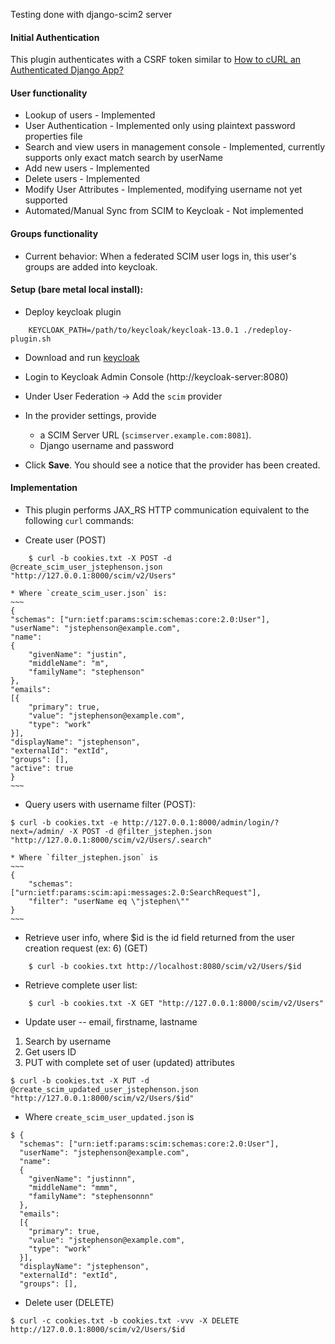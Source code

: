 Testing done with django-scim2 server

#### Initial Authentication

This plugin authenticates with a CSRF token similar to [How to cURL an Authenticated Django App?](https://stackoverflow.com/questions/21306515/how-to-curl-an-authenticated-django-app)

#### User functionality
-   Lookup of users - Implemented
-   User Authentication - Implemented only using plaintext password properties file
-   Search and view users in management console - Implemented, currently supports only exact match search by userName
-   Add new users - Implemented
-   Delete users - Implemented
-   Modify User Attributes - Implemented, modifying username not yet supported
-   Automated/Manual Sync from SCIM to Keycloak - Not implemented

####  Groups functionality
-   Current behavior: When a federated SCIM user logs in, this user's groups are added into keycloak.

####  Setup (bare metal local install):

- Deploy keycloak plugin
~~~
	KEYCLOAK_PATH=/path/to/keycloak/keycloak-13.0.1 ./redeploy-plugin.sh
~~~

- Download and run [keycloak](https://github.com/keycloak/keycloak#getting-started)

- Login to Keycloak Admin Console (http://keycloak-server:8080)

- Under User Federation -> Add the `scim` provider

- In the provider settings, provide

  * a SCIM Server URL (`scimserver.example.com:8081`).
  * Django username and password

- Click **Save**. You should see a notice that the provider has been created.

#### Implementation
* This plugin performs JAX_RS HTTP communication equivalent to the following `curl` commands:

* Create user (POST)
~~~
    $ curl -b cookies.txt -X POST -d @create_scim_user_jstephenson.json "http://127.0.0.1:8000/scim/v2/Users"
~~~

    * Where `create_scim_user.json` is:
    ~~~
    {
    "schemas": ["urn:ietf:params:scim:schemas:core:2.0:User"],
    "userName": "jstephenson@example.com",
    "name":
    {
        "givenName": "justin",
        "middleName": "m",
        "familyName": "stephenson"
    },
    "emails":
    [{
        "primary": true,
        "value": "jstephenson@example.com",
        "type": "work"
    }],
    "displayName": "jstephenson",
    "externalId": "extId",
    "groups": [],
    "active": true
    }
	~~~

* Query users with username filter (POST):
~~~
$ curl -b cookies.txt -e http://127.0.0.1:8000/admin/login/?next=/admin/ -X POST -d @filter_jstephen.json "http://127.0.0.1:8000/scim/v2/Users/.search"
~~~

    * Where `filter_jstephen.json` is
    ~~~
    {
        "schemas": ["urn:ietf:params:scim:api:messages:2.0:SearchRequest"],
        "filter": "userName eq \"jstephen\""
    }
    ~~~
* Retrieve user info, where $id is the id field returned from the user creation request (ex: 6) (GET)
~~~
    $ curl -b cookies.txt http://localhost:8080/scim/v2/Users/$id
~~~
* Retrieve complete user list:
~~~
	$ curl -b cookies.txt -X GET "http://127.0.0.1:8000/scim/v2/Users"
~~~
* Update user -- email, firstname, lastname
1. Search by username
2. Get users ID
3. PUT with complete set of user (updated) attributes
~~~
$ curl -b cookies.txt -X PUT -d @create_scim_updated_user_jstephenson.json "http://127.0.0.1:8000/scim/v2/Users/$id"
~~~

* Where `create_scim_user_updated.json` is
~~~
$ {
  "schemas": ["urn:ietf:params:scim:schemas:core:2.0:User"],
  "userName": "jstephenson@example.com",
  "name":
  {
    "givenName": "justinnn",
    "middleName": "mmm",
    "familyName": "stephensonnn"
  },
  "emails":
  [{
    "primary": true,
    "value": "jstephenson@example.com",
    "type": "work"
  }],
  "displayName": "jstephenson",
  "externalId": "extId",
  "groups": [],
~~~

* Delete user (DELETE)
~~~
$ curl -c cookies.txt -b cookies.txt -vvv -X DELETE http://127.0.0.1:8000/scim/v2/Users/$id
~~~